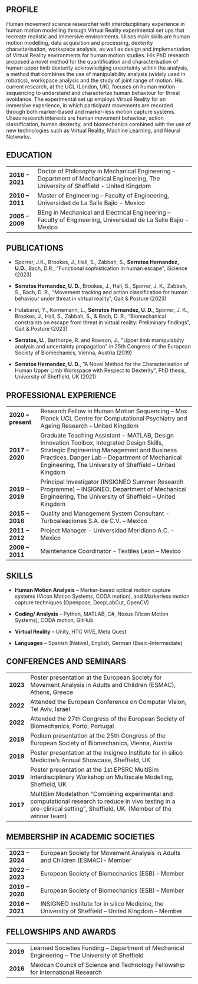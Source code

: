 ## PROFILE

Human movement science researcher with interdisciplinary experience in human motion modelling through Virtual Reality experimental set ups that recreate realistic and immersive environments. Ulises main skills are human motion modelling, data acquisition and processing, dexterity characterisation, workspace analysis, as well as design and implementation of Virtual Reality environments for human motion studies. His PhD research proposed a novel method for the quantification and characterisation of human upper limb dexterity acknowledging uncertainty within the analysis, a method that combines the use of manipulability analysis (widely used in robotics), workspace analysis and the study of joint range of motion. His current research, at the UCL (London, UK), focuses on human motion sequencing to understand and characterize human behaviour for threat avoidance. The experimental set up employs Virtual Reality for an immersive experience, in which participant movements are recorded through both marker-based and marker-less motion capture systems. Ulises research interests are human movement behaviour, action classification, human dexterity, and biomechanics combined with the use of new technologies such as Virtual Reality, Machine Learning, and Neural Networks.

## EDUCATION

|     |     |
| :--- | :--- |
| **2016 – 2021** | Doctor of Philosophy in Mechanical Engineering - Department of Mechanical Engineering, The University of Sheffield - United Kingdom |
| **2010 – 2011** | Master of Engineering – Faculty of Engineering, Universidad de La Salle Bajio - Mexico
| **2005 – 2009** | BEng in Mechanical and Electrical Engineering – Faculty of Engineering, Universidad de La Salle Bajio - Mexico

## PUBLICATIONS

- Sporrer, J.K., Brookes, J., Hall, S., Zabbah, S., **Serratos Hernandez, U.D.**, Bach, D.R., “Functional sophistication in human escape”, iScience (2023)

- **Serratos Hernandez, U. D.**, Brookes, J., Hall, S., Sporrer, J. K., Zabbah, S., Bach, D. R., “Movement tracking and action classification for human behaviour under threat in virtual reality”, Gait & Posture (2023)

- Hutabarat, Y., Kornemann, L., **Serratos Hernandez, U. D.**, Sporrer, J. K., Brookes, J., Hall, S., Zabbah, S., & Bach, D. R., “Biomechanical constraints on escape from threat in virtual reality: Preliminary findings”, Gait & Posture (2023)

- **Serratos, U.**, Barthorpe, R. and Rowson, J., "Upper limb manipulabilty analysis and uncertainty propagation" in 25th Congress of the European Society of Biomechanics, Vienna, Austria (2019)
  
- **Serratos Hernandez, U. D.**, “A Novel Method for the Characterisation of Human Upper Limb Workspace with Respect to Dexterity”, PhD thesis, University of Sheffield, UK (2021)

## PROFESSIONAL EXPERIENCE

|     |     |
| :--- | :--- |
| **2020 – present** | Research Fellow in Human Motion Sequencing – Max Planck UCL Centre for Computational Psychiatry and Ageing Research – United Kingdom |
| **2017 – 2020** | Graduate Teaching Assistant - MATLAB, Design Innovation Toolbox, Integrated Design Skills, Strategic Engineering Management and Business Practices, Danger Lab – Department of Mechanical Engineering, The University of Sheffield – United Kingdom
| **2019 – 2019** | Principal Investigator (INSIGNEO Summer Research Programme) – INSIGNEO, Department of Mechanical Engineering, The University of Sheffield – United Kingdom
| **2015 – 2016** | Quality and Management System Consultant - Turboaleaciones S.A. de C.V. – Mexico
| **2011 – 2012** | Project Manager - Universidad Meridiano A.C. – Mexico
| **2009 – 2011** | Maintenance Coordinator - Textiles Leon – Mexico

## SKILLS

- **Human Motion Analysis** – Marker-based optical motion capture systems (Vicon Motion Systems, CODA motion), and Markerless motion capture techniques (Openpose, DeepLabCut, OpenCV)
  
- **Coding/ Analysis** – Python, MATLAB, C#, Nexus (Vicon Motion Systems), CODA motion, GitHub

- **Virtual Reality** – Unity, HTC VIVE, Meta Quest
  
- **Languages** – Spanish (Native), English, German (Basic-Intermediate)

## CONFERENCES AND SEMINARS

|     |     |
| :--- | :--- |
| **2023** | Poster presentation at the European Society for Movement Analysis in Adults and Children (ESMAC), Athens, Greece |
| **2022** | Attended the European Conference on Computer Vision, Tel Aviv, Israel |
| **2022** | Attended the 27th Congress of the European Society of Biomechanics, Porto, Portugal
| **2019** | Podium presentation at the 25th Congress of the European Society of Biomechanics, Vienna, Austria | 
| **2019** | Poster presentation at the Insigneo Institute for in silico Medicine’s Annual Showcase, Sheffield, UK |
| **2019** | Poster presentation at the 1st EPSRC MultiSim Interdisciplinary Workshop on Multiscale Modelling, Sheffield, UK | 
| **2017** | MultiSim Modelathon “Combining experimental and computational research to reduce in vivo testing in a pre-clinical setting”, Sheffield, UK. (Member of the winner team)

## MEMBERSHIP IN ACADEMIC SOCIETIES

|     |     |
| :--- | :--- |
| **2023 – 2024** | European Society for Movement Analysis in Adults and Children (ESMAC)- Member
| **2022 – 2023** | European Society of Biomechanics (ESB) – Member |
| **2019 – 2020** | European Society of Biomechanics (ESB) – Member |
| **2016 – 2021** | INSIGNEO Institute for in silico Medicine, the University of Sheffield – United Kingdom – Member |

## FELLOWSHIPS AND AWARDS

|     |     |
| :--- | :--- |
| **2019** | Learned Societies Funding – Department of Mechanical Engineering – The University of Sheffield |
| **2016** | Mexican Council of Science and Technology Fellowship for International Research |
